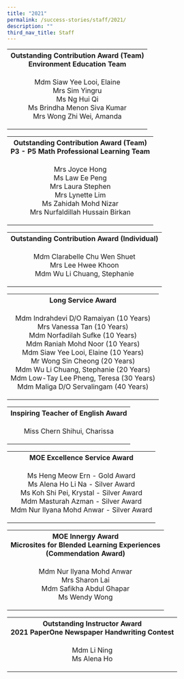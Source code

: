 ```yaml
---
title: "2021"
permalink: /success-stories/staff/2021/
description: ""
third_nav_title: Staff
---
```

<table>
<tbody>
<tr>
<th style="text-align: center;">Outstanding Contribution Award (Team)<br />Environment Education Team</th>
</tr>
<tr>
<td style="text-align: center;">
<p>Mdm Siaw Yee Looi, Elaine<br />Mrs Sim Yingru<br />Ms Ng Hui Qi<br />Ms Brindha Menon Siva Kumar<br />Mrs Wong Zhi Wei, Amanda</p>
</td>
</tr>
</tbody>
</table>
<table>
<tbody>
<tr>
<th style="text-align: center;">Outstanding Contribution Award (Team)<br />P3 - P5 Math Professional Learning Team</th>
</tr>
<tr>
<td style="text-align: center;">
<p>Mrs Joyce Hong<br />Ms Law Ee Peng<br />Mrs Laura Stephen<br />Mrs Lynette Lim<br />Ms Zahidah Mohd Nizar<br />Mrs Nurfaldillah Hussain Birkan</p>
</td>
</tr>
</tbody>
</table>
<table>
<tbody>
<tr>
<th style="text-align: center;">Outstanding Contribution Award (Individual)</th>
</tr>
<tr>
<td style="text-align: center;">
<p>Mdm Clarabelle Chu Wen Shuet<br />Mrs Lee Hwee Khoon<br />Mdm Wu Li Chuang, Stephanie</p>
</td>
</tr>
</tbody>
</table>
<table>
<tbody>
<tr>
<th style="text-align: center;">Long Service Award</th>
</tr>
<tr>
<td style="text-align: center;">
<p>Mdm Indrahdevi D/O Ramaiyan (10 Years)<br />Mrs Vanessa Tan (10 Years)<br />Mdm Norfadilah Sufke (10 Years)<br />Mdm Raniah Mohd Noor (10 Years)<br />Mdm Siaw Yee Looi, Elaine (10 Years)<br />Mr Wong Sin Cheong (20 Years)<br />Mdm Wu Li Chuang, Stephanie (20 Years)<br />Mdm Low-Tay Lee Pheng, Teresa (30 Years)<br />Mdm Maliga D/O Servalingam (40 Years)</p>
</td>
</tr>
</tbody>
</table>
<table>
<tbody>
<tr>
<th style="text-align: center;">Inspiring Teacher of English Award</th>
</tr>
<tr>
<td style="text-align: center;">
<p>Miss Chern Shihui, Charissa</p>
</td>
</tr>
</tbody>
</table>
<table>
<tbody>
<tr>
<th style="text-align: center;">MOE Excellence Service Award</th>
</tr>
<tr>
<td style="text-align: center;">
<p>Ms Heng Meow Ern - Gold Award<br />Ms Alena Ho Li Na - Silver Award<br />Ms Koh Shi Pei, Krystal - Silver Award<br />Mdm Masturah Azman - Silver Award<br />Mdm Nur Ilyana Mohd Anwar - Silver Award</p>
</td>
</tr>
</tbody>
</table>
<table>
<tbody>
<tr>
<th style="text-align: center;">MOE Innergy Award<br />Microsites for Blended Learning Experiences<br />(Commendation Award)</th>
</tr>
<tr>
<td style="text-align: center;">
<p>Mdm Nur Ilyana Mohd Anwar<br />Mrs Sharon Lai<br />Mdm Safikha Abdul Ghapar<br />Ms Wendy Wong</p>
</td>
</tr>
</tbody>
</table>
<table>
<tbody>
<tr>
<th style="text-align: center;">Outstanding Instructor Award<br />2021 PaperOne Newspaper Handwriting Contest</th>
</tr>
<tr>
<td style="text-align: center;">
<p>Mdm Li Ning<br />Ms Alena Ho</p>
</td>
</tr>
</tbody>
</table>
